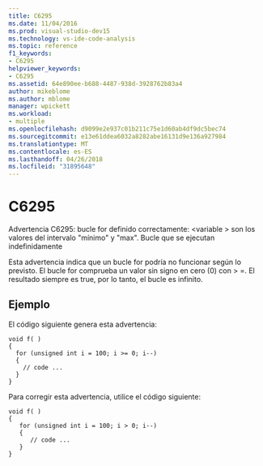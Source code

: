 ```yaml
---
title: C6295
ms.date: 11/04/2016
ms.prod: visual-studio-dev15
ms.technology: vs-ide-code-analysis
ms.topic: reference
f1_keywords:
- C6295
helpviewer_keywords:
- C6295
ms.assetid: 64e890ee-b688-4487-938d-3928762b83a4
author: mikeblome
ms.author: mblome
manager: wpickett
ms.workload:
- multiple
ms.openlocfilehash: d9099e2e937c01b211c75e1d60ab4df9dc5bec74
ms.sourcegitcommit: e13e61ddea6032a8282abe16131d9e136a927984
ms.translationtype: MT
ms.contentlocale: es-ES
ms.lasthandoff: 04/26/2018
ms.locfileid: "31895648"
---
```

# <a name="c6295"></a>C6295
Advertencia C6295: bucle for definido correctamente: \<variable > son los valores del intervalo "mínimo" y "max". Bucle que se ejecutan indefinidamente

 Esta advertencia indica que un bucle for podría no funcionar según lo previsto. El bucle for comprueba un valor sin signo en cero (0) con > =. El resultado siempre es true, por lo tanto, el bucle es infinito.

## <a name="example"></a>Ejemplo
 El código siguiente genera esta advertencia:

```
void f( )
{
  for (unsigned int i = 100; i >= 0; i--)
  {
    // code ...
  }
}
```

 Para corregir esta advertencia, utilice el código siguiente:

```
void f( )
{
   for (unsigned int i = 100; i > 0; i--)
   {
      // code ...
   }
}
```